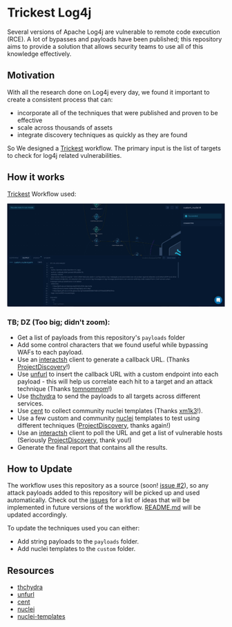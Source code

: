 # Trickest Log4j
Several versions of Apache Log4j are vulnerable to remote code execution (RCE). A lot of bypasses and payloads have been published; this repository aims to provide a solution that allows security teams to use all of this knowledge effectively.

## Motivation
With all the research done on Log4j every day, we found it important to create a consistent process that can:
- incorporate all of the techniques that were published and proven to be effective
- scale across thousands of assets
- integrate discovery techniques as quickly as they are found

So We designed a [Trickest](https://trickest.com) workflow. The primary input is the list of targets to check for log4j related vulnerabilities.

## How it works
[Trickest](https://trickest.com) Workflow used:

![Log4jWorkflow](workflow.gif)

### TB; DZ (Too big; didn't zoom):
- Get a list of payloads from this repository's `payloads` folder
- Add some control characters that we found useful while bypassing WAFs to each payload.
- Use an [interactsh](https://github.com/projectdiscovery/interactsh) client to generate a callback URL. (Thanks [ProjectDiscovery](https://github.com/projectdiscovery)!)
- Use [unfurl](https://github.com/tomnomnom/unfurl) to insert the callback URL with a custom endpoint into each payload - this will help us correlate each hit to a target and an attack technique (Thanks [tomnomnom](https://github.com/tomnomnom)!)
- Use [thchydra](https://github.com/vanhauser-thc/thc-hydra) to send the payloads to all targets across different services.
- Use [cent](https://github.com/xm1k3/cent) to collect community nuclei templates (Thanks [xm1k3](https://github.com/xm1k3)!).
- Use a few custom and community [nuclei](https://github.com/projectdiscovery/nuclei) templates to test using different techniques ([ProjectDiscovery](https://github.com/projectdiscovery), thanks again!)
- Use an [interactsh](https://github.com/projectdiscovery/interactsh) client to poll the URL and get a list of vulnerable hosts (Seriously [ProjectDiscovery](https://github.com/projectdiscovery), thank you!)
- Generate the final report that contains all the results.

## How to Update
The workflow uses this repository as a source (soon! [issue #2](https://github.com/trickest/log4j/issues/2)), so any attack payloads added to this repository will be picked up and used automatically. Check out the [issues](https://github.com/trickest/log4j/issues) for a list of ideas that will be implemented in future versions of the workflow. [README.md](http://README.md) will be updated accordingly.

To update the techniques used you can either:
- Add string payloads to the ```payloads``` folder.
- Add nuclei templates to the ```custom``` folder.

## Resources
- [thchydra](https://github.com/vanhauser-thc/thc-hydra)
- [unfurl](https://github.com/tomnomnom/unfurl)
- [cent](https://github.com/xm1k3/cent)
- [nuclei](https://github.com/projectdiscovery/nuclei)
- [nuclei-templates](https://github.com/projectdiscovery/nuclei-templates)
